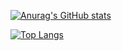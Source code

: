 [![Anurag's GitHub stats](https://github-readme-stats.vercel.app/api?username=toffeenutlatte&count_private=true&show_icons=true&theme=synthwave&hide=prs,issues)](https://github.com/anuraghazra/github-readme-stats)

[![Top Langs](https://github-readme-stats.vercel.app/api/top-langs/?username=toffeenutlatte&layout=compact)](https://github.com/anuraghazra/github-readme-stats)
